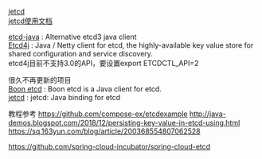 [jetcd](https://github.com/etcd-io/jetcd)  
[jetcd使用文档](https://coreos.com/blog/java-and-etcd-together-with-jetcd)  

[etcd-java](https://github.com/IBM/etcd-java) : Alternative etcd3 java client  
[Etcd4j](https://github.com/jurmous/etcd4j) : Java / Netty client for etcd, the highly-available key value store for shared configuration and service discovery.  
    etcd4j目前不支持3.0的API，要设置export ETCDCTL_API=2


很久不再更新的项目  
[Boon etcd](https://github.com/boonproject/boon/tree/master/etcd) : Boon etcd is a Java client for etcd.  
[jetcd](https://github.com/justinsb/jetcd) : jetcd: Java binding for etcd  




教程参考
https://github.com/compose-ex/etcdexample
http://java-demos.blogspot.com/2018/12/persisting-key-value-in-etcd-using.html
https://sq.163yun.com/blog/article/200368554807062528


https://github.com/spring-cloud-incubator/spring-cloud-etcd






